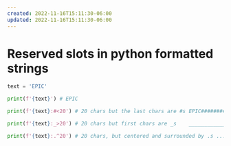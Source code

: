 ```yaml
---
created: 2022-11-16T15:11:30-06:00
updated: 2022-11-16T15:11:30-06:00
---
```

# Reserved slots in python formatted strings

```python
text = 'EPIC'

print(f'{text}') # EPIC

print(f'{text}:#<20') # 20 chars but the last chars are #s EPIC################

print(f'{text}:_>20') # 20 chars but first chars are _s    ________________EPIC

print(f'{text}:.^20') # 20 chars, but centered and surrounded by .s ........EPIC.........

```

